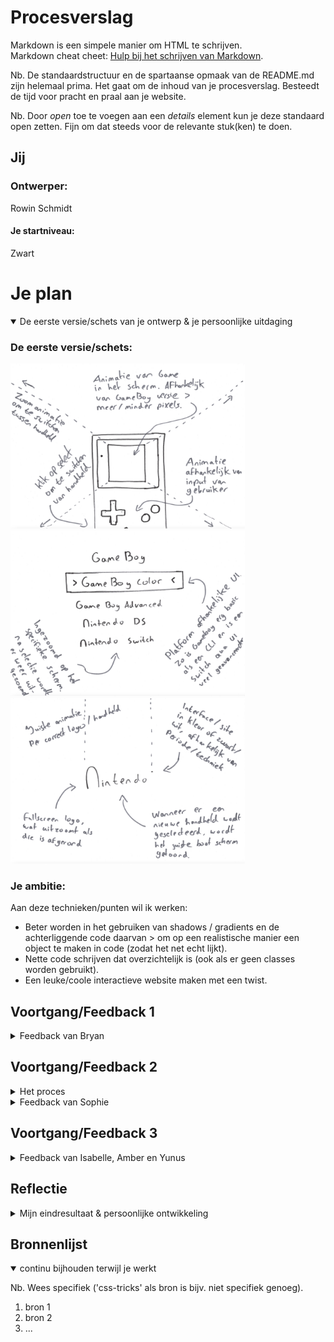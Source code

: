 # Procesverslag
Markdown is een simpele manier om HTML te schrijven.  
Markdown cheat cheet: [Hulp bij het schrijven van Markdown](https://github.com/adam-p/markdown-here/wiki/Markdown-Cheatsheet).

Nb. De standaardstructuur en de spartaanse opmaak van de README.md zijn helemaal prima. Het gaat om de inhoud van je procesverslag. Besteedt de tijd voor pracht en praal aan je website.

Nb. Door *open* toe te voegen aan een *details* element kun je deze standaard open zetten. Fijn om dat steeds voor de relevante stuk(ken) te doen.





## Jij

### Ontwerper:
Rowin Schmidt

#### Je startniveau:
Zwart





# Je plan

<details open>
  <summary>De eerste versie/schets van je ontwerp & je persoonlijke uitdaging</summary>

  ### De eerste versie/schets:
  <img src="readme-images/GameBoy-schets.png" width="375px" alt="eerste versie/schets 1">
  <img src="readme-images/GameBoy-schets2.png" width="375px" alt="eerste versie/schets 2">
  <img src="readme-images/GameBoy-schets3.png" width="375px" alt="eerste versie/schets 3">


  ### Je ambitie: 
  Aan deze technieken/punten wil ik werken:
  - Beter worden in het gebruiken van shadows / gradients en de achterliggende code daarvan > om op een realistische manier een object te maken in code (zodat het net echt lijkt).
  - Nette code schrijven dat overzichtelijk is (ook als er geen classes worden gebruikt).
  - Een leuke/coole interactieve website maken met een twist.
 
</details>




## Voortgang/Feedback 1

<details>
  <summary>Feedback van Bryan</summary>

  ### Bevinding 1:
  Tijdens de eerste feedback ronde had ik nog niet veel om te laten zien, dus veel moest nog worden uitgewerkt. Echter is er positieve feedback gegeven op de schetsen.

  #### oplossing:
  Zo maak ik goed gebruik van progressive disclosure (dmv de lijst in de interface om een handheld te selecteren) en zit het concept goed in elkaar om uit te kunnen gaan werken.


  ### Bevinding 2:
  Ook kwam naar voren dat het wellicht leuk is om naast het tonen van de de handhelds, ook nog wat extra's toe te voegen in het scherm of in het algemeen als easteregg.

  #### oplossing:
  Ik ga dus binnen het scherm nog wat animaties toevoegen en ik zal kijken waar een easteregg passend is per apparaat. Zo moet deze natuurlijk niet teveel opvallen, maar moet het wel leuk zijn om te kunnen ontdekken.


  ### Bevinding 3:
  Het uitwerken van 5+ handhelds zal op deze manier te veel tijd kosten voor deze periode.
  
  #### oplossing:
  Ik ga nu maximaal 3 handhelds uitwerken: de eerste gameboy, de DS Lite en de Switch. Zo heb ik een overbrugging van telkens 10/15 jaar en laat ik dus alsnog een tijdlijn zien, maar dan meer globaal.

</details>




## Voortgang/Feedback 2

<details>
  <summary>Het proces</summary>
  
  ### Uitwerking 1:
  Na het schetsen begin je met het omzetten naar code.Om een realistisch beeld te maken uit code, trek ik de afbeelding van het desbetreffende apparaat als het ware over door deze achter de html elementen te positioneren. De html elementen hebben dan een lichte opacity, zodat ik deze precies op de juiste plek kan zetten. Eerst werk ik globaal de elementen uit d.m.v. felle kleuren en later zal ik deze omzetten naar de correcte kleur. Als laatste stap voeg ik dingen als shading en shadows toe om het beeld realistischer te maken.

  <img src="readme-images/dsl-1.png" width="375px" alt="stap 1 DS Lite">
  <img src="readme-images/dsl-2.png" width="375px" alt="stap 2 DS Lite">
  <img src="readme-images/dsl-3.png" width="375px" alt="stap 3 DS Lite">
  <img src="readme-images/dsl-4.png" width="375px" alt="stap 4 DS Lite">
  

  ### Uitwerking 2:
   Uiteindelijk worden de elementen dus volledig met schaduw en shading aangevuld, waardoor het er behoorlijk realistisch uit gaat zien. Ook de interface met het menu is afgerond. Hier kan je switchen naar de andere apparaten (door te klikken op start, wordt dit scherm geopend). Dit is het resultaat van de GameBoy.

  <img src="readme-images/gb-1.png" width="375px" alt="uitwerking GameBoy">
  <img src="readme-images/gb-2.png" width="375px" alt="uitwerking GameBoy interface">

</details>
<details>
  <summary>Feedback van Sophie</summary>
  
  ### Bevinding 1:
  De meeste punten in de checklist heb ik goed afgerond, echter zijn er natuurlijk altijd verbeterpunten of tips voor in het vervolgproces. Wel kwam naar voren dat sommige stukken code onnodig complex is gemaakt/
  
  #### oplossing:
  Leesbaarheid van bepaalde stukken code vergroten in het vervolg. Zo zal ik aan een parent een fontsize meegeven met een variabele en zal ik em gebruiken voor siblings ipv telkens deze variabele te gebruiken binnen een calc() functie.
  
  
  ### Bevinding 2:
  Niet alle klikbare elementen zijn nog te interacteren met het toetsenbord.
  
  #### oplossing:
  Zorgen dat de elementen die interactief zijn (buttons) en bepaalde UI elementen zowel via muis als toetsenbord te navigeren is. Dit ga ik doen door de focus, hover en o.a. active state toe te passen in mijn code.
  
  
  ### Bevinding 3:
  Het ontbrak nog aan een titel (h1) en andere tekstelementen.
  
  #### oplossing:
  Aan de pagina ga ik sowieso een h1 toevoegen met andere sub-headings en paragraphs waar nodig.
  
  
  ### Bevinding 4:
  De gebruikte bronnen zijn nog niet in GitHub vermeld.
  
  #### oplossing:
  Toevoegen aan de bronvermelding.
  
</details>



## Voortgang/Feedback 3

<details>
  <summary>Feedback van Isabelle, Amber en Yunus</summary>
  
  ### Bevinding 1:
  Achtergrond voelt nog wat saai aan, kan leuker of interessanter worden. 

  #### oplossing:
  Het toevoegen van een achtergrond(kleur) om per apparaat een onderscheid te maken.


  ### Bevinding 2:
  In plaats van een spelletje uitwerken, misschien meer focussen op de interface van het apparaat.

  #### oplossing:
  Voornamelijk de focus leggen op het apparaat an sich en niet de dingen daaromheen en dus ook niet de spellen die gespeeld kunnen worden, maar eerder het hoofdmenu etc.


  ### Bevinding 3:
  Mogelijke extra's toevoegen tijdens het opstarten/interacteren van het apparaat.
  
  #### oplossing:
  Geluidjes toevoegen (passend bij het apparaat) tijdens het opstarten. Mogelijke "eastereggs" of verrassingen/delighters toevoegen. Dat zal donderdag duidelijk worden, of je moet ze al zelf ontdekt hebben :D.
  
  
  ### Bevinding 4:
  Voor de switch mogelijk een Mii karakter toevoegen aan de interface?
  
  #### oplossing:
  Account selectie namaken van de switch interface, waar een Mii karakter is te zien.
  
  
  ### Bevinding 5:
  Meer interacties mogelijk maken met het apparaat en aangeven welke interacties er mogelijk zijn.
  
  #### oplossing:
  D-PAD en andere knoppen klikbaar maken en waar mogelijk, misschien ook het touchscreen. Ergens in beeld een soort legenda maken van iconen met de klikbare knoppen op dat moment.

</details>




## Reflectie

<details>
  <summary>Mijn eindresultaat & persoonlijke ontwikkeling</summary>

  ### Je uitkomst - karakteristiek screenshot(s):
  <img src="readme-images/final-gb.png" width="375px" alt="Final ontwerp GameBoy">
  <img src="readme-images/final-ds.png" width="375px" alt="Final ontwerp DSLite">

  ### Dit ging goed/Heb ik geleerd: 
  Korte omschrijving met plaatje(s)

  <img src="readme-images/dummy-plaatje.jpg" width="375px" alt="top">


  ### Dit was lastig/Is niet gelukt:
  Korte omschrijving met plaatje(s)

  <img src="readme-images/dummy-plaatje.jpg" width="375px" alt="bummer">
</details>





## Bronnenlijst

<details open>
<summary>continu bijhouden terwijl je werkt</summary>

Nb. Wees specifiek ('css-tricks' als bron is bijv. niet specifiek genoeg).

1. bron 1
2. bron 2
3. ...

</details>
